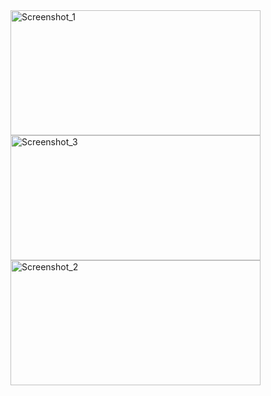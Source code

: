 <img width="400" height="200" alt="Screenshot_1" src="https://github.com/user-attachments/assets/fe5c2f93-60b9-447b-8dad-e086f6f03bb6" />
<img width="400" height="200" alt="Screenshot_3" src="https://github.com/user-attachments/assets/3193afeb-1411-401f-81b4-510f2b1705e2" />
<img width="400" height="200" alt="Screenshot_2" src="https://github.com/user-attachments/assets/f00777d9-9fa5-4187-87f8-5024853fae59" />
